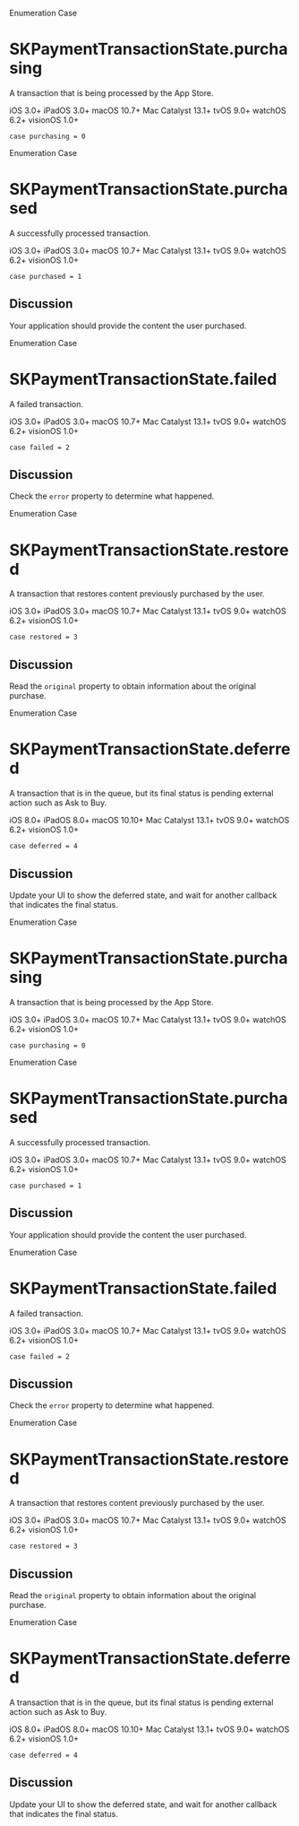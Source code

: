 Enumeration Case

# SKPaymentTransactionState.purchasing

A transaction that is being processed by the App Store.

iOS 3.0+  iPadOS 3.0+  macOS 10.7+  Mac Catalyst 13.1+  tvOS 9.0+  watchOS
6.2+  visionOS 1.0+

    
    
    case purchasing = 0

Enumeration Case

# SKPaymentTransactionState.purchased

A successfully processed transaction.

iOS 3.0+  iPadOS 3.0+  macOS 10.7+  Mac Catalyst 13.1+  tvOS 9.0+  watchOS
6.2+  visionOS 1.0+

    
    
    case purchased = 1

## Discussion

Your application should provide the content the user purchased.

Enumeration Case

# SKPaymentTransactionState.failed

A failed transaction.

iOS 3.0+  iPadOS 3.0+  macOS 10.7+  Mac Catalyst 13.1+  tvOS 9.0+  watchOS
6.2+  visionOS 1.0+

    
    
    case failed = 2

## Discussion

Check the `error` property to determine what happened.

Enumeration Case

# SKPaymentTransactionState.restored

A transaction that restores content previously purchased by the user.

iOS 3.0+  iPadOS 3.0+  macOS 10.7+  Mac Catalyst 13.1+  tvOS 9.0+  watchOS
6.2+  visionOS 1.0+

    
    
    case restored = 3

## Discussion

Read the `original` property to obtain information about the original
purchase.

Enumeration Case

# SKPaymentTransactionState.deferred

A transaction that is in the queue, but its final status is pending external
action such as Ask to Buy.

iOS 8.0+  iPadOS 8.0+  macOS 10.10+  Mac Catalyst 13.1+  tvOS 9.0+  watchOS
6.2+  visionOS 1.0+

    
    
    case deferred = 4

## Discussion

Update your UI to show the deferred state, and wait for another callback that
indicates the final status.

Enumeration Case

# SKPaymentTransactionState.purchasing

A transaction that is being processed by the App Store.

iOS 3.0+  iPadOS 3.0+  macOS 10.7+  Mac Catalyst 13.1+  tvOS 9.0+  watchOS
6.2+  visionOS 1.0+

    
    
    case purchasing = 0

Enumeration Case

# SKPaymentTransactionState.purchased

A successfully processed transaction.

iOS 3.0+  iPadOS 3.0+  macOS 10.7+  Mac Catalyst 13.1+  tvOS 9.0+  watchOS
6.2+  visionOS 1.0+

    
    
    case purchased = 1

## Discussion

Your application should provide the content the user purchased.

Enumeration Case

# SKPaymentTransactionState.failed

A failed transaction.

iOS 3.0+  iPadOS 3.0+  macOS 10.7+  Mac Catalyst 13.1+  tvOS 9.0+  watchOS
6.2+  visionOS 1.0+

    
    
    case failed = 2

## Discussion

Check the `error` property to determine what happened.

Enumeration Case

# SKPaymentTransactionState.restored

A transaction that restores content previously purchased by the user.

iOS 3.0+  iPadOS 3.0+  macOS 10.7+  Mac Catalyst 13.1+  tvOS 9.0+  watchOS
6.2+  visionOS 1.0+

    
    
    case restored = 3

## Discussion

Read the `original` property to obtain information about the original
purchase.

Enumeration Case

# SKPaymentTransactionState.deferred

A transaction that is in the queue, but its final status is pending external
action such as Ask to Buy.

iOS 8.0+  iPadOS 8.0+  macOS 10.10+  Mac Catalyst 13.1+  tvOS 9.0+  watchOS
6.2+  visionOS 1.0+

    
    
    case deferred = 4

## Discussion

Update your UI to show the deferred state, and wait for another callback that
indicates the final status.

